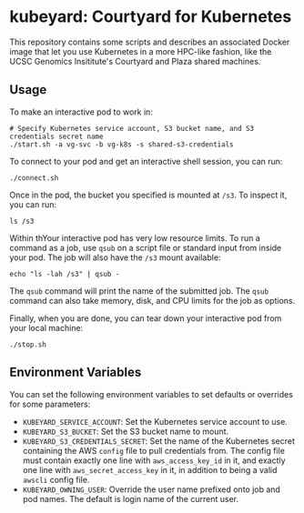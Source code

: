 # kubeyard: Courtyard for Kubernetes

This repository contains some scripts and describes an associated Docker image that let you use Kubernetes in a more HPC-like fashion, like the UCSC Genomics Insititute's Courtyard and Plaza shared machines.

## Usage

To make an interactive pod to work in:

```
# Specify Kubernetes service account, S3 bucket name, and S3 credentials secret name
./start.sh -a vg-svc -b vg-k8s -s shared-s3-credentials
```

To connect to your pod and get an interactive shell session, you can run:
```
./connect.sh
```

Once in the pod, the bucket you specified is mounted at `/s3`. To inspect it, you can run:
```
ls /s3
```

Within thYour interactive pod has very low resource limits. To run a command as a job, use `qsub` on a script file or standard input from inside your pod. The job will also have the `/s3` mount available:
```
echo "ls -lah /s3" | qsub -
```
The `qsub` command will print the name of the submitted job. The `qsub` command can also take memory, disk, and CPU limits for the job as options.

Finally, when you are done, you can tear down your interactive pod from your local machine:
```
./stop.sh
```

## Environment Variables

You can set the following environment variables to set defaults or overrides for some parameters:

* `KUBEYARD_SERVICE_ACCOUNT`: Set the Kubernetes service account to use.
* `KUBEYARD_S3_BUCKET`: Set the S3 bucket name to mount.
* `KUBEYARD_S3_CREDENTIALS_SECRET`: Set the name of the Kubernetes secret containing the AWS `config` file to pull credentials from. The config file must contain exactly one line with `aws_access_key_id` in it, and exactly one line with `aws_secret_access_key` in it, in addition to being a valid `awscli` config file.
* `KUBEYARD_OWNING_USER`: Override the user name prefixed onto job and pod names. The default is login name of the current user.
